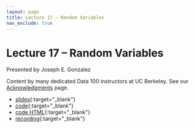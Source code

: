 ```yaml
---
layout: page
title: Lecture 17 – Random Variables
nav_exclude: true
---
```


# Lecture 17 – Random Variables

Presented by Joseph E. Gonzalez

Content by many dedicated Data 100 instructors at UC Berkeley. See our [Acknowledgments](../../acks) page.

- [slides](https://docs.google.com/presentation/d/19_Mf07pWGFAZa7WXhC2B-vs4fbanINOYa7Sd9dRE1Qc/edit?usp=sharing){:target="_blank"}
- [code](https://data100.datahub.berkeley.edu/hub/user-redirect/git-pull?repo=https%3A%2F%2Fgithub.com%2FDS-100%2Ffa24-student&urlpath=lab%2Ftree%2Ffa24-student%2Flecture%2Flec17%2Flec17.ipynb&branch=main){:target="_blank"}
- [code HTML](../../resources/assets/lectures/lec17/lec17.html){:target="_blank"}
- [recording](https://youtu.be/mswHiagoGG8){:target="_blank"}
